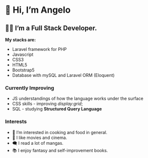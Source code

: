 # 👋 **Hi, I’m Angelo**

## 👨‍💻 I’m a Full Stack Developer.
**My stacks are:**
* Laravel framework for PHP 
* Javascript
* CSS3
* HTML5
* Bootstrap5
* Database with mySQL and Laravel ORM (Eloquent) 

### Currently Improving
* JS understandings of how the language works under the surface
* CSS skills - improving *display:grid*;
* SQL - studying **Structured Query Language**

### Interests
* 🥘 I’m interested in cooking and food in general.
* 🎥 I like movies and cinema.
* 🗨 I read a lot of mangas.
* 📚 I enjoy fantasy and self-improvement books.

<!---
AngeloAdd/AngeloAdd is a ✨ special ✨ repository because its `README.md` (this file) appears on your GitHub profile.
You can click the Preview link to take a look at your changes.
--->
